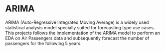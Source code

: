 # ARIMA
ARIMA (Auto-Regressive Integrated Moving Average) is a widely used statistical analysis model specially suited for forecasting type use cases. This projects follows the implementation of the ARIMA model to perform an EDA on Air Passengers data and subsequently forecast the number of passengers for the following 5 years.
